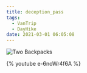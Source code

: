 ```yaml
---
title: deception_pass
tags:
  - VanTrip
  - DayHike
date: 2021-03-01 06:05:08
---
```



![Two Backpacks](/images/two_backpacks.jpg)

{% youtube e-6noWr4f6A %}

